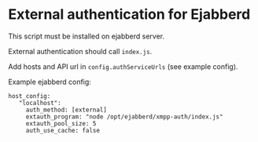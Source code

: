 
# External authentication for Ejabberd

This script must be installed on ejabberd server.

External authentication should call `index.js`.

Add hosts and API url in `config.authServiceUrls` (see example config).


Example ejabberd config:

```
host_config:
   "localhost":
     auth_method: [external]
     extauth_program: "node /opt/ejabberd/xmpp-auth/index.js"
     extauth_pool_size: 5
     auth_use_cache: false

```